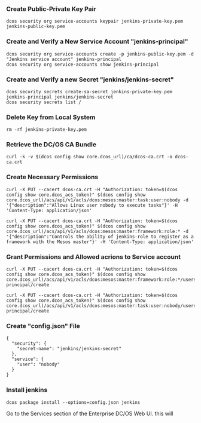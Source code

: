 ### Create Public-Private Key Pair
```
dcos security org service-accounts keypair jenkins-private-key.pem jenkins-public-key.pem
```

### Create and Verify a New Service Account "jenkins-principal"
```
dcos security org service-accounts create -p jenkins-public-key.pem -d "Jenkins service account" jenkins-principal
dcos security org service-accounts show jenkins-principal
```

### Create and Verify a new Secret "jenkins/jenkins-secret"
```
dcos security secrets create-sa-secret jenkins-private-key.pem jenkins-principal jenkins/jenkins-secret
dcos security secrets list /
```

### Delete Key from Local System
```
rm -rf jenkins-private-key.pem
```

### Retrieve the DC/OS CA Bundle
```
curl -k -v $(dcos config show core.dcos_url)/ca/dcos-ca.crt -o dcos-ca.crt
```

### Create Necessary Permissions
```
curl -X PUT --cacert dcos-ca.crt -H "Authorization: token=$(dcos config show core.dcos_acs_token)" $(dcos config show core.dcos_url)/acs/api/v1/acls/dcos:mesos:master:task:user:nobody -d '{"description":"Allows Linux user nobody to execute tasks"}' -H 'Content-Type: application/json'

curl -X PUT --cacert dcos-ca.crt -H "Authorization: token=$(dcos config show core.dcos_acs_token)" $(dcos config show core.dcos_url)/acs/api/v1/acls/dcos:mesos:master:framework:role:* -d '{"description":"Controls the ability of jenkins-role to register as a framework with the Mesos master"}' -H 'Content-Type: application/json'
```

### Grant Permissions and Allowed acrions to Service account
```
curl -X PUT --cacert dcos-ca.crt -H "Authorization: token=$(dcos config show core.dcos_acs_token)" $(dcos config show core.dcos_url)/acs/api/v1/acls/dcos:mesos:master:framework:role:*/users/jenkins-principal/create

curl -X PUT --cacert dcos-ca.crt -H "Authorization: token=$(dcos config show core.dcos_acs_token)" $(dcos config show core.dcos_url)/acs/api/v1/acls/dcos:mesos:master:task:user:nobody/users/jenkins-principal/create
```

### Create "config.json" File
```
{
  "security": {
    "secret-name": "jenkins/jenkins-secret"
  },
  "service": {
    "user": "nobody"
  }
}
```

### Install jenkins
```
dcos package install --options=config.json jenkins
```
Go to the Services section of the Enterprise DC/OS Web UI.  this will 
